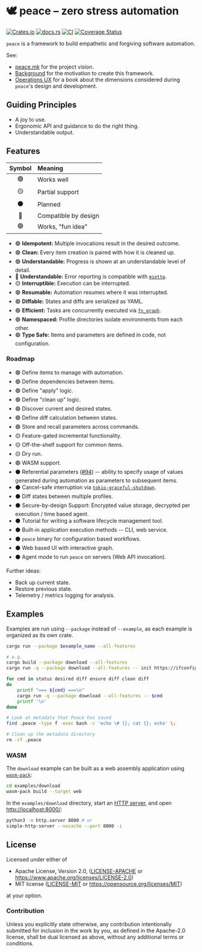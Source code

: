 # 🕊️ peace &ndash; zero stress automation

[![Crates.io](https://img.shields.io/crates/v/peace.svg)](https://crates.io/crates/peace)
[![docs.rs](https://img.shields.io/docsrs/peace)](https://docs.rs/peace)
[![CI](https://github.com/azriel91/peace/workflows/CI/badge.svg)](https://github.com/azriel91/peace/actions/workflows/ci.yml)
[![Coverage Status](https://codecov.io/gh/azriel91/peace/branch/main/graph/badge.svg)](https://codecov.io/gh/azriel91/peace)

`peace` is a framework to build empathetic and forgiving software automation.

See:

* [peace.mk](https://peace.mk) for the project vision.
* [Background](https://peace.mk/book/background.html) for the motivation to create this framework.
* [Operations UX](https://azriel.im/ops_ux/) for a book about the dimensions considered during `peace`'s design and development.


## Guiding Principles

* A joy to use.
* Ergonomic API and guidance to do the right thing.
* Understandable output.


## Features

| Symbol | Meaning              |
|:------:|:---------------------|
|   🟢   | Works well           |
|   🟡   | Partial support      |
|   ⚫   | Planned              |
|   🔵   | Compatible by design |
|   🟣   | Works, "fun idea"    |

* 🟢 **Idempotent:** Multiple invocations result in the desired outcome.
* 🟢 **Clean:** Every item creation is paired with how it is cleaned up.
* 🟢 **Understandable:** Progress is shown at an understandable level of detail.
* 🔵 **Understandable:** Error reporting is compatible with [`miette`].
* 🟡 **Interruptible:** Execution can be interrupted.
* 🟢 **Resumable:** Automation resumes where it was interrupted.
* 🟢 **Diffable:** States and diffs are serialized as YAML.
* 🟢 **Efficient:** Tasks are concurrently executed via [`fn_graph`].
* 🟢 **Namespaced:** Profile directories isolate environments from each other.
* 🟢 **Type Safe:** Items and parameters are defined in code, not configuration.


### Roadmap

* 🟢 Define items to manage with automation.
* 🟢 Define dependencies between items.
* 🟢 Define "apply" logic.
* 🟢 Define "clean up" logic.
* 🟢 Discover current and desired states.
* 🟢 Define diff calculation between states.
* 🟢 Store and recall parameters across commands.
* 🟡 Feature-gated incremental functionality.
* 🟡 Off-the-shelf support for common items.
* 🟡 Dry run.
* 🟣 WASM support.
* ⚫ Referential parameters ([#94]) -- ability to specify usage of values generated during automation as parameters to subsequent items.
* ⚫ Cancel-safe interruption via [`tokio-graceful-shutdown`].
* ⚫ Diff states between multiple profiles.
* ⚫ Secure-by-design Support: Encrypted value storage, decrypted per execution / time based agent.
* ⚫ Tutorial for writing a software lifecycle management tool.
* ⚫ Built-in application execution methods -- CLI, web service.
* ⚫ `peace` binary for configuration based workflows.
* ⚫ Web based UI with interactive graph.
* ⚫ Agent mode to run `peace` on servers (Web API invocation).

Further ideas:

* Back up current state.
* Restore previous state.
* Telemetry / metrics logging for analysis.


## Examples

Examples are run using `--package` instead of `--example`, as each example is organized as its own crate.

```bash
cargo run --package $example_name --all-features

# e.g.
cargo build --package download --all-features
cargo run -q --package download --all-features -- init https://ifconfig.me ip.json

for cmd in status desired diff ensure diff clean diff
do
    printf "=== ${cmd} ===\n"
    cargo run -q --package download --all-features -- $cmd
    printf '\n'
done

# Look at metadata that Peace has saved
find .peace -type f -exec bash -c 'echo \# {}; cat {}; echo' \;

# Clean up the metadata directory
rm -rf .peace
```

### WASM

The `download` example can be built as a web assembly application using [`wasm-pack`]:

```bash
cd examples/download
wasm-pack build --target web
```

In the `examples/download` directory, start an [HTTP server], and open <http://localhost:8000/>:

```bash
python3 -m http.server 8000 # or
simple-http-server --nocache --port 8000 -i
```


## License

Licensed under either of

* Apache License, Version 2.0, ([LICENSE-APACHE](LICENSE-APACHE) or https://www.apache.org/licenses/LICENSE-2.0)
* MIT license ([LICENSE-MIT](LICENSE-MIT) or https://opensource.org/licenses/MIT)

at your option.


### Contribution

Unless you explicitly state otherwise, any contribution intentionally submitted for inclusion in the work by you, as defined in the Apache-2.0 license, shall be dual licensed as above, without any additional terms or conditions.


[#42]: https://github.com/azriel91/peace/issues/42
[#94]: https://github.com/azriel91/peace/issues/94
[`fn_graph`]: https://github.com/azriel91/fn_graph
[`miette`]: https://github.com/zkat/miette
[`tokio-graceful-shutdown`]: https://docs.rs/tokio-graceful-shutdown/latest/tokio_graceful_shutdown/
[`wasm-pack`]: https://rustwasm.github.io/
[HTTP server]: https://crates.io/crates/simple-http-server
